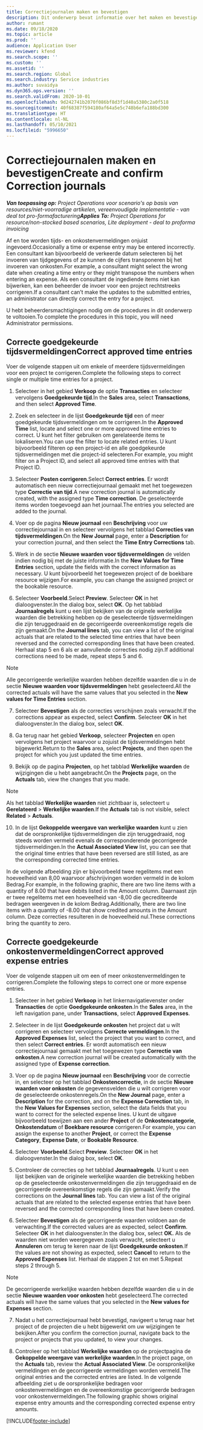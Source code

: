 ```yaml
---
title: Correctiejournalen maken en bevestigen
description: Dit onderwerp bevat informatie over het maken en bevestigen van een correctiejournaal.
author: rumant
ms.date: 09/18/2020
ms.topic: article
ms.prod: ''
audience: Application User
ms.reviewer: kfend
ms.search.scope: ''
ms.custom: ''
ms.assetid: ''
ms.search.region: Global
ms.search.industry: Service industries
ms.author: suvaidya
ms.dyn365.ops.version: ''
ms.search.validFrom: 2020-10-01
ms.openlocfilehash: 9d242741b2070f086bf8d3f1d40a5380c2a0f518
ms.sourcegitcommit: 40f68387f594180af64a5e5c748b6efa188bd300
ms.translationtype: HT
ms.contentlocale: nl-NL
ms.lasthandoff: 05/10/2021
ms.locfileid: "5996650"
---
```

# <a name="create-and-confirm-correction-journals"></a><span data-ttu-id="70bee-103">Correctiejournalen maken en bevestigen</span><span class="sxs-lookup"><span data-stu-id="70bee-103">Create and confirm Correction journals</span></span>

<span data-ttu-id="70bee-104">_**Van toepassing op:** Project Operations voor scenario's op basis van resources/niet-voorradige artikelen, vereenvoudigde implementatie - van deal tot pro-formafacturering_</span><span class="sxs-lookup"><span data-stu-id="70bee-104">_**Applies To:** Project Operations for resource/non-stocked based scenarios, Lite deployment - deal to proforma invoicing_</span></span>

<span data-ttu-id="70bee-105">Af en toe worden tijds- en onkostenvermeldingen onjuist ingevoerd.</span><span class="sxs-lookup"><span data-stu-id="70bee-105">Occasionally a time or expense entry may be entered incorrectly.</span></span> <span data-ttu-id="70bee-106">Een consultant kan bijvoorbeeld de verkeerde datum selecteren bij het invoeren van tijdgegevens of ze kunnen de cijfers transponeren bij het invoeren van onkosten.</span><span class="sxs-lookup"><span data-stu-id="70bee-106">For example, a consultant might select the wrong date when creating a time entry or they might transpose the numbers when entering an expense.</span></span> <span data-ttu-id="70bee-107">Als een consultant de ingediende items niet kan bijwerken, kan een beheerder de invoer voor een project rechtstreeks corrigeren.</span><span class="sxs-lookup"><span data-stu-id="70bee-107">If a consultant can’t make the updates to the submitted entries, an administrator can directly correct the entry for a project.</span></span>

<span data-ttu-id="70bee-108">U hebt beheerdersmachtigingen nodig om de procedures in dit onderwerp te voltooien.</span><span class="sxs-lookup"><span data-stu-id="70bee-108">To complete the procedures in this topic, you will need Administrator permissions.</span></span>

## <a name="correct-approved-time-entries"></a><span data-ttu-id="70bee-109">Correcte goedgekeurde tijdsvermeldingen</span><span class="sxs-lookup"><span data-stu-id="70bee-109">Correct approved time entries</span></span>     

<span data-ttu-id="70bee-110">Voer de volgende stappen uit om enkele of meerdere tijdsvermeldingen voor een project te corrigeren.</span><span class="sxs-lookup"><span data-stu-id="70bee-110">Complete the following steps to correct single or multiple time entries for a project.</span></span>

1. <span data-ttu-id="70bee-111">Selecteer in het gebied **Verkoop** de optie **Transacties** en selecteer vervolgens **Goedgekeurde tijd**.</span><span class="sxs-lookup"><span data-stu-id="70bee-111">In the **Sales** area, select **Transactions**, and then select **Approved Time**.</span></span> 

2. <span data-ttu-id="70bee-112">Zoek en selecteer in de lijst **Goedgekeurde tijd** een of meer goedgekeurde tijdsvermeldingen om te corrigeren.</span><span class="sxs-lookup"><span data-stu-id="70bee-112">In the **Approved Time** list, locate and select one or more approved time entries to correct.</span></span> <span data-ttu-id="70bee-113">U kunt het filter gebruiken om gerelateerde items te lokaliseren.</span><span class="sxs-lookup"><span data-stu-id="70bee-113">You can use the filter to locate related entries.</span></span> <span data-ttu-id="70bee-114">U kunt bijvoorbeeld filteren op een project-id en alle goedgekeurde tijdsvermeldingen met die project-id selecteren.</span><span class="sxs-lookup"><span data-stu-id="70bee-114">For example, you might filter on a Project ID, and select all approved time entries with that Project ID.</span></span>

3. <span data-ttu-id="70bee-115">Selecteer **Posten corrigeren**.</span><span class="sxs-lookup"><span data-stu-id="70bee-115">Select **Correct entries**.</span></span> <span data-ttu-id="70bee-116">Er wordt automatisch een nieuw correctiejournaal gemaakt met het toegewezen type **Correctie van tijd**.</span><span class="sxs-lookup"><span data-stu-id="70bee-116">A new correction journal is automatically created, with the assigned type **Time correction**.</span></span> <span data-ttu-id="70bee-117">De geselecteerde items worden toegevoegd aan het journaal.</span><span class="sxs-lookup"><span data-stu-id="70bee-117">The entries you selected are added to the journal.</span></span> 

4. <span data-ttu-id="70bee-118">Voer op de pagina **Nieuw journaal** een **Beschrijving** voor uw correctiejournaal in en selecteer vervolgens het tabblad **Correcties van tijdsvermeldingen**.</span><span class="sxs-lookup"><span data-stu-id="70bee-118">On the **New Journal** page, enter a **Description** for your correction journal, and then select the **Time Entry Corrections** tab.</span></span>  

5. <span data-ttu-id="70bee-119">Werk in de sectie **Nieuwe waarden voor tijdsvermeldingen** de velden indien nodig bij met de juiste informatie.</span><span class="sxs-lookup"><span data-stu-id="70bee-119">In the **New Values for Time Entries** section, update the fields with the correct information as necessary.</span></span> <span data-ttu-id="70bee-120">U kunt bijvoorbeeld het toegewezen project of de boekbare resource wijzigen.</span><span class="sxs-lookup"><span data-stu-id="70bee-120">For example, you can change the assigned project or the bookable resource.</span></span>

6. <span data-ttu-id="70bee-121">Selecteer **Voorbeeld**.</span><span class="sxs-lookup"><span data-stu-id="70bee-121">Select **Preview**.</span></span> <span data-ttu-id="70bee-122">Selecteer **OK** in het dialoogvenster.</span><span class="sxs-lookup"><span data-stu-id="70bee-122">In the dialog box, select **OK**.</span></span> <span data-ttu-id="70bee-123">Op het tabblad **Journaalregels** kunt u een lijst bekijken van de originele werkelijke waarden die betrekking hebben op de geselecteerde tijdsvermeldingen die zijn teruggedraaid en de gecorrigeerde overeenkomstige regels die zijn gemaakt.</span><span class="sxs-lookup"><span data-stu-id="70bee-123">On the **Journal lines** tab, you can view a list of the original actuals that are related to the selected time entries that have been reversed and the corrected corresponding lines that have been created.</span></span> <span data-ttu-id="70bee-124">Herhaal stap 5 en 6 als er aanvullende correcties nodig zijn.</span><span class="sxs-lookup"><span data-stu-id="70bee-124">If additional corrections need to be made, repeat steps 5 and 6.</span></span> 

> [!NOTE]
> <span data-ttu-id="70bee-125">Alle gecorrigeerde werkelijke waarden hebben dezelfde waarden die u in de sectie **Nieuwe waarden voor tijdsvermeldingen** hebt geselecteerd.</span><span class="sxs-lookup"><span data-stu-id="70bee-125">All the corrected actuals will have the same values that you selected in the **New values for Time Entries** section.</span></span>

7. <span data-ttu-id="70bee-126">Selecteer **Bevestigen** als de correcties verschijnen zoals verwacht.</span><span class="sxs-lookup"><span data-stu-id="70bee-126">If the corrections appear as expected, select **Confirm**.</span></span> <span data-ttu-id="70bee-127">Selecteer **OK** in het dialoogvenster.</span><span class="sxs-lookup"><span data-stu-id="70bee-127">In the dialog box, select **OK**.</span></span>

8. <span data-ttu-id="70bee-128">Ga terug naar het gebied **Verkoop**, selecteer **Projecten** en open vervolgens het project waarvoor u zojuist de tijdsvermeldingen hebt bijgewerkt.</span><span class="sxs-lookup"><span data-stu-id="70bee-128">Return to the **Sales** area, select **Projects**, and then open the project for which you just updated the time entries.</span></span> 

9. <span data-ttu-id="70bee-129">Bekijk op de pagina **Projecten**, op het tabblad **Werkelijke waarden** de wijzigingen die u hebt aangebracht.</span><span class="sxs-lookup"><span data-stu-id="70bee-129">On the **Projects** page, on the **Actuals** tab, view the changes that you made.</span></span> 

> [!NOTE]
> <span data-ttu-id="70bee-130">Als het tabblad **Werkelijke waarden** niet zichtbaar is, selecteert u **Gerelateerd** > **Werkelijke waarden**.</span><span class="sxs-lookup"><span data-stu-id="70bee-130">If the **Actuals** tab is not visible, select **Related** > **Actuals**.</span></span>  

10. <span data-ttu-id="70bee-131">In de lijst **Gekoppelde weergave van werkelijke waarden** kunt u zien dat de oorspronkelijke tijdsvermeldingen die zijn teruggedraaid, nog steeds worden vermeld evenals de corresponderende gecorrigeerde tijdsvermeldingen.</span><span class="sxs-lookup"><span data-stu-id="70bee-131">In the **Actual Associated View** list, you can see that the original time entries that have been reversed are still listed, as are the corresponding corrected time entries.</span></span> 

<span data-ttu-id="70bee-132">In de volgende afbeelding zijn er bijvoorbeeld twee regelitems met een hoeveelheid van 8,00 waarvoor afschrijvingen worden vermeld in de kolom Bedrag.</span><span class="sxs-lookup"><span data-stu-id="70bee-132">For example, in the following graphic, there are two line items with a quantity of 8.00 that have debits listed in the Amount column.</span></span> <span data-ttu-id="70bee-133">Daarnaast zijn er twee regelitems met een hoeveelheid van -8,00 die gecrediteerde bedragen weergeven in de kolom Bedrag.</span><span class="sxs-lookup"><span data-stu-id="70bee-133">Additionally, there are two line items with a quantity of -8.00 that show credited amounts in the Amount column.</span></span> <span data-ttu-id="70bee-134">Deze correcties resulteren in de hoeveelheid nul.</span><span class="sxs-lookup"><span data-stu-id="70bee-134">These corrections bring the quantity to zero.</span></span>

 
## <a name="correct-approved-expense-entries"></a><span data-ttu-id="70bee-135">Correcte goedgekeurde onkostenvermeldingen</span><span class="sxs-lookup"><span data-stu-id="70bee-135">Correct approved expense entries</span></span>

<span data-ttu-id="70bee-136">Voer de volgende stappen uit om een of meer onkostenvermeldingen te corrigeren.</span><span class="sxs-lookup"><span data-stu-id="70bee-136">Complete the following steps to correct one or more expense entries.</span></span> 

1. <span data-ttu-id="70bee-137">Selecteer in het gebied **Verkoop** in het linkernavigatievenster onder **Transacties** de optie **Goedgekeurde onkosten**.</span><span class="sxs-lookup"><span data-stu-id="70bee-137">In the **Sales** area, in the left navigation pane, under **Transactions**, select **Approved Expenses**.</span></span>

2. <span data-ttu-id="70bee-138">Selecteer in de lijst **Goedgekeurde onkosten** het project dat u wilt corrigeren en selecteer vervolgens **Correcte vermeldingen**.</span><span class="sxs-lookup"><span data-stu-id="70bee-138">In the **Approved Expenses** list, select the project that you want to correct, and then select **Correct entries**.</span></span> <span data-ttu-id="70bee-139">Er wordt automatisch een nieuw correctiejournaal gemaakt met het toegewezen type **Correctie van onkosten**.</span><span class="sxs-lookup"><span data-stu-id="70bee-139">A new correction journal will be created automatically with the assigned type of **Expense correction**.</span></span> 

3. <span data-ttu-id="70bee-140">Voer op de pagina **Nieuw journaal** een **Beschrijving** voor de correctie in, en selecteer op het tabblad **Onkostencorrectie**, in de sectie **Nieuwe waarden voor onkosten** de gegevensvelden die u wilt corrigeren voor de geselecteerde onkostenregels.</span><span class="sxs-lookup"><span data-stu-id="70bee-140">On the **New Journal** page, enter a **Description** for the correction, and on the **Expense Correction** tab, in the **New Values for Expenses** section, select the data fields that you want to correct for the selected expense lines.</span></span> <span data-ttu-id="70bee-141">U kunt de uitgave bijvoorbeeld toewijzen aan een ander **Project** of de **Onkostencategorie**, **Onkostendatum** of **Boekbare resource** corrigeren.</span><span class="sxs-lookup"><span data-stu-id="70bee-141">For example, you can assign the expense to another **Project**, or correct the **Expense Category**, **Expense Date**, or **Bookable Resource**.</span></span>

4. <span data-ttu-id="70bee-142">Selecteer **Voorbeeld**.</span><span class="sxs-lookup"><span data-stu-id="70bee-142">Select **Preview**.</span></span> <span data-ttu-id="70bee-143">Selecteer **OK** in het dialoogvenster.</span><span class="sxs-lookup"><span data-stu-id="70bee-143">In the dialog box, select **OK**.</span></span> 

5. <span data-ttu-id="70bee-144">Controleer de correcties op het tabblad **Journaalregels**. U kunt u een lijst bekijken van de originele werkelijke waarden die betrekking hebben op de geselecteerde onkostenvermeldingen die zijn teruggedraaid en de gecorrigeerde overeenkomstige regels die zijn gemaakt.</span><span class="sxs-lookup"><span data-stu-id="70bee-144">Verify the corrections on the **Journal lines** tab. You can view a list of the original actuals that are related to the selected expense entries that have been reversed and the corrected corresponding lines that have been created.</span></span>

6. <span data-ttu-id="70bee-145">Selecteer **Bevestigen** als de gecorrigeerde waarden voldoen aan de verwachting.</span><span class="sxs-lookup"><span data-stu-id="70bee-145">If the corrected values are as expected, select **Confirm**.</span></span> <span data-ttu-id="70bee-146">Selecteer **OK** in het dialoogvenster.</span><span class="sxs-lookup"><span data-stu-id="70bee-146">In the dialog box, select **OK.**</span></span> <span data-ttu-id="70bee-147">Als de waarden niet worden weergegeven zoals verwacht, selecteert u **Annuleren** om terug te keren naar de lijst **Goedgekeurde onkosten**.</span><span class="sxs-lookup"><span data-stu-id="70bee-147">If the values are not showing as expected, select **Cancel** to return to the **Approved Expenses** list.</span></span> <span data-ttu-id="70bee-148">Herhaal de stappen 2 tot en met 5.</span><span class="sxs-lookup"><span data-stu-id="70bee-148">Repeat steps 2 through 5.</span></span> 

> [!NOTE]
> <span data-ttu-id="70bee-149">De gecorrigeerde werkelijke waarden hebben dezelfde waarden die u in de sectie **Nieuwe waarden voor onkosten** hebt geselecteerd.</span><span class="sxs-lookup"><span data-stu-id="70bee-149">The corrected actuals will have the same values that you selected in the **New values for Expenses** section.</span></span>

7. <span data-ttu-id="70bee-150">Nadat u het correctiejournaal hebt bevestigd, navigeert u terug naar het project of de projecten die u hebt bijgewerkt om uw wijzigingen te bekijken.</span><span class="sxs-lookup"><span data-stu-id="70bee-150">After you confirm the correction journal, navigate back to the project or projects that you updated, to view your changes.</span></span>  

8. <span data-ttu-id="70bee-151">Controleer op het tabblad **Werkelijke waarden** op de projectpagina de **Gekoppelde weergave van werkelijke waarden**.</span><span class="sxs-lookup"><span data-stu-id="70bee-151">In the project page, on the **Actuals** tab, review the **Actual Associated View**.</span></span> <span data-ttu-id="70bee-152">De oorspronkelijke vermeldingen en de gecorrigeerde vermeldingen worden vermeld.</span><span class="sxs-lookup"><span data-stu-id="70bee-152">The original entries and the corrected entries are listed.</span></span> <span data-ttu-id="70bee-153">In de volgende afbeelding ziet u de oorspronkelijke bedragen voor onkostenvermeldingen en de overeenkomstige gecorrigeerde bedragen voor onkostenvermeldingen.</span><span class="sxs-lookup"><span data-stu-id="70bee-153">The following graphic shows original expense entry amounts and the corresponding corrected expense entry amounts.</span></span> 




[!INCLUDE[footer-include](../includes/footer-banner.md)]